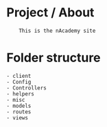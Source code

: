 # Project / About
        This is the nAcademy site

# Folder structure
    - client
    - Config
    - Controllers
    - helpers
    - misc
    - models
    - routes
    - views


